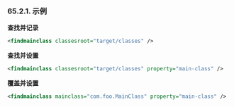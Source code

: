 ### 65.2.1. 示例
**查找并记录**
```xml
<findmainclass classesroot="target/classes" />
```
**查找并设置**
```xml
<findmainclass classesroot="target/classes" property="main-class" />
```

**覆盖并设置**
```xml
<findmainclass mainclass="com.foo.MainClass" property="main-class" />
```
